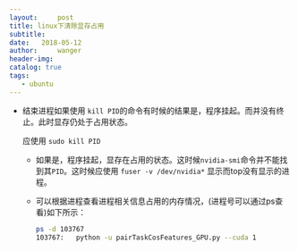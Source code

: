 ```yaml
---
layout:     post
title: linux下清除显存占用
subtitle:  
date:   2018-05-12
author:     wanger
header-img: 
catalog: true
tags: 
   - ubuntu
---
```


- 结束进程如果使用 `kill PID`的命令有时候的结果是，程序挂起。而并没有终止。此时显存仍处于占用状态。

  应使用 `sudo kill PID`

  - 如果是，程序挂起，显存在占用的状态。这时候`nvidia-smi`命令并不能找到其`PID`。这时候应使用 `fuser -v /dev/nvidia*` 显示而top没有显示的进程。

  - 可以根据进程查看进程相关信息占用的内存情况，(进程号可以通过ps查看)如下所示：

    ```bash
    ps -d 103767
    103767:   python -u pairTaskCosFeatures_GPU.py --cuda 1
    ```

     

  
